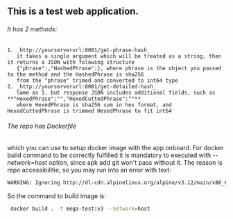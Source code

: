 ## This is a test web application.

###### It has 2 methods:
	1. _http://yourserverurl:8081/get-phrase-hash_
	   it takes a single argument which will be treated as a string, then it returns a JSON with folowing structure
	   {"phrase":,"HashedPhrase":}, where phrase is the object you passed to the method and the HashedPhrase is sha256 
	   from the "phrase" trimed and converted to int64 type
	2. _http://yourserverurl:8081/get-detailed-hash_
	   Same as 1. but response JSON includes additional fields, such as **"HexedPhrase":"","HexedCuttedPhrase":""**
	   where HexedPhrase is sha256 sum in hex format, and HexedCuttedPhrase is trimmed HexedPhrase to fit int64
		

###### The repo has Dockerfile
which you can use to setup docker image with the app onboard.
For docker build command to be correctly fulfilled it is mandatory to executed with _--network=host_ option, 
since apk add git won't pass without it.
The reason is repo accessibilitie, so you may run into an error with text:
```bash 
WARNING: Ignoring http://dl-cdn.alpinelinux.org/alpine/v3.12/main/x86_64/APKINDEX.tar.gz: temporary error (try again later)
```
So the command to build image is:
```bash
 docker build . -t mega-test:v3 --network=host
 ```
